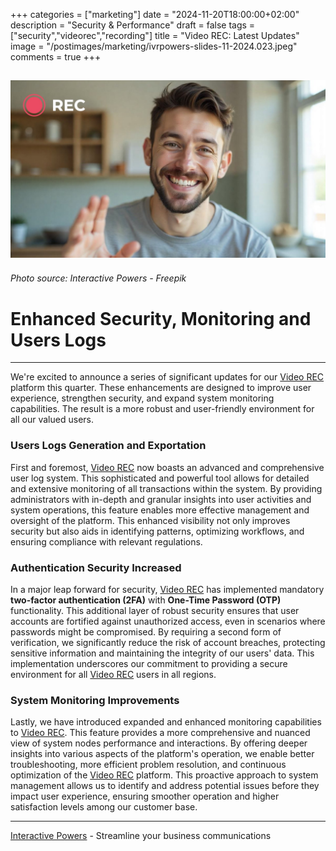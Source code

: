 +++
categories = ["marketing"]
date = "2024-11-20T18:00:00+02:00"
description = "Security & Performance"
draft = false
tags = ["security","videorec","recording"]
title = "Video REC: Latest Updates"
image = "/postimages/marketing/ivrpowers-slides-11-2024.023.jpeg"
comments = true
+++

![Video REC: Video Recording / User](/postimages/marketing/ivrpowers-slides-11-2024.023.jpeg)
-------
###### Photo source: Interactive Powers - Freepik

# Enhanced Security,  Monitoring and Users Logs
---

We're excited to announce a series of significant updates for our [Video REC](https://interactivepowers.com/en/platforms/videorec) platform this quarter. These enhancements are designed to improve user experience, strengthen security, and expand system monitoring capabilities. The result is a more robust and user-friendly environment for all our valued users.

### Users Logs Generation and Exportation

First and foremost, [Video REC](https://interactivepowers.com/en/platforms/videorec) now boasts an advanced and comprehensive user log system. This sophisticated and powerful tool allows for detailed and extensive monitoring of all transactions within the system. By providing administrators with in-depth and granular insights into user activities and system operations, this feature enables more effective management and oversight of the platform. This enhanced visibility not only improves security but also aids in identifying patterns, optimizing workflows, and ensuring compliance with relevant regulations.

### Authentication Security Increased

In a major leap forward for security, [Video REC](https://interactivepowers.com/en/platforms/videorec) has implemented mandatory **two-factor authentication (2FA)** with **One-Time Password (OTP)** functionality. This additional layer of robust security ensures that user accounts are fortified against unauthorized access, even in scenarios where passwords might be compromised. By requiring a second form of verification, we significantly reduce the risk of account breaches, protecting sensitive information and maintaining the integrity of our users' data. This implementation underscores our commitment to providing a secure environment for all [Video REC](https://interactivepowers.com/en/platforms/videorec) users in all regions.

### System Monitoring Improvements

Lastly, we have introduced expanded and enhanced monitoring capabilities to [Video REC](https://interactivepowers.com/en/platforms/videorec). This feature provides a more comprehensive and nuanced view of system nodes performance and interactions. By offering deeper insights into various aspects of the platform's operation, we enable better troubleshooting, more efficient problem resolution, and continuous optimization of the [Video REC](https://interactivepowers.com/en/platforms/videorec) platform. This proactive approach to system management allows us to identify and address potential issues before they impact user experience, ensuring smoother operation and higher satisfaction levels among our customer base.

---
[Interactive Powers](http://www.ivrpowers.com/) - Streamline your business communications


